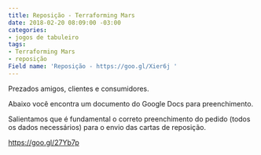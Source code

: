 ```yaml
---
title: Reposição - Terraforming Mars
date: 2018-02-20 08:09:00 -03:00
categories:
- jogos de tabuleiro
tags:
- Terraforming Mars
- reposição
Field name: 'Reposição - https://goo.gl/Xier6j '
---
```


Prezados amigos, clientes e consumidores. 

Abaixo você encontra um documento do Google Docs para preenchimento. 

Salientamos que é fundamental o correto preenchimento do pedido (todos os dados necessários) para o envio das cartas de reposição. 
 
https://goo.gl/27Yb7p
